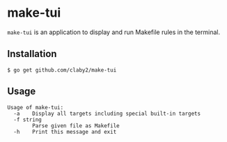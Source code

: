 # make-tui

`make-tui` is an application to display and run Makefile rules in the terminal.

## Installation

    $ go get github.com/claby2/make-tui

## Usage

    Usage of make-tui:
      -a	Display all targets including special built-in targets
      -f string
            Parse given file as Makefile
      -h	Print this message and exit
